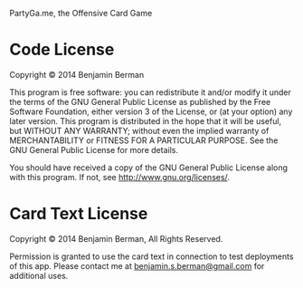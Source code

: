PartyGa.me, the Offensive Card Game

Code License
============

Copyright © 2014 Benjamin Berman

This program is free software: you can redistribute it and/or modify it under the terms of the GNU General Public License as published by the Free Software Foundation, either version 3 of the License, or (at your option) any later version. This program is distributed in the hope that it will be useful, but WITHOUT ANY WARRANTY; without even the implied warranty of MERCHANTABILITY or FITNESS FOR A PARTICULAR PURPOSE. See the GNU General Public License for more details.

You should have received a copy of the GNU General Public License along with this program.  If not, see http://www.gnu.org/licenses/.

Card Text License
=================
Copyright © 2014 Benjamin Berman, All Rights Reserved.

Permission is granted to use the card text in connection to test deployments of this app. Please contact me at benjamin.s.berman@gmail.com for additional uses.